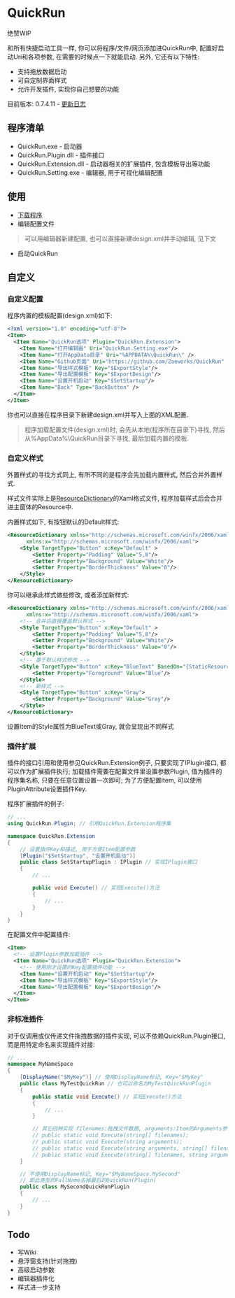 # QuickRun
绝赞WIP

和所有快捷启动工具一样, 你可以将程序/文件/网页添加进QuickRun中, 配置好启动Uri和各项参数, 在需要的时候点一下就能启动. 另外, 它还有以下特性:
* 支持拖放数据启动
* 可自定制界面样式
* 允许开发插件, 实现你自己想要的功能

目前版本: 0.7.4.11 - [更新日志](ChangeLog.md)

## 程序清单
- QuickRun.exe - 启动器
- QuickRun.Plugin.dll - 插件接口
- QuickRun.Extension.dll - 启动器相关的扩展插件, 包含模板导出等功能
- QuickRun.Setting.exe - 编辑器, 用于可视化编辑配置

## 使用
- [下载程序](https://github.com/Zaeworks/QuickRun/releases)
- 编辑配置文件
> 可以用编辑器新建配置, 也可以直接新建design.xml并手动编辑, 见下文
- 启动QuickRun

## 自定义
### 自定义配置
程序内置的模板配置(design.xml)如下:
```xml
<?xml version="1.0" encoding="utf-8"?>
<Item>
  <Item Name="QuickRun选项" Plugin="QuickRun.Extension">
    <Item Name="打开编辑器" Uri="QuickRun.Setting.exe"/>
    <Item Name="打开AppData目录" Uri="%APPDATA%\QuickRun\" />
    <Item Name="Github页面" Uri="https://github.com/Zaeworks/QuickRun" />
    <Item Name="导出样式模板" Key="$ExportStyle"/>
    <Item Name="导出配置模板" Key="$ExportDesign"/>
    <Item Name="设置开机启动" Key="$SetStartup"/>
    <Item Name="Back" Type="BackButton" />
  </Item>
</Item>
```
你也可以直接在程序目录下新建design.xml并写入上面的XML配置.

> 程序加载配置文件(design.xml)时, 会先从本地(程序所在目录下)寻找, 然后从%AppData%\QuickRun目录下寻找, 最后加载内置的模板.

### 自定义样式
外置样式的寻找方式同上, 有所不同的是程序会先加载内置样式, 然后合并外置样式.

样式文件实际上是[ResourceDictionary](https://docs.microsoft.com/en-us/dotnet/api/system.windows.resourcedictionary)的Xaml格式文件,
程序加载样式后会合并进主窗体的Resource中.

内置样式如下, 有按钮默认的Default样式:
```xml
<ResourceDictionary xmlns="http://schemas.microsoft.com/winfx/2006/xaml/presentation" 
      xmlns:x="http://schemas.microsoft.com/winfx/2006/xaml">
    <Style TargetType="Button" x:Key="Default" >
        <Setter Property="Padding" Value="5,8"/>
        <Setter Property="Background" Value="White"/>
        <Setter Property="BorderThickness" Value="0"/>
    </Style>
</ResourceDictionary>
```

你可以继承此样式做些修改, 或者添加新样式:
```xml
<ResourceDictionary xmlns="http://schemas.microsoft.com/winfx/2006/xaml/presentation" 
      xmlns:x="http://schemas.microsoft.com/winfx/2006/xaml">
    <!-- 合并后直接覆盖默认样式 -->
    <Style TargetType="Button" x:Key="Default" >
        <Setter Property="Padding" Value="5,8"/>
        <Setter Property="Background" Value="White"/>
        <Setter Property="BorderThickness" Value="0"/>
    </Style>
    <!-- 基于默认样式修改 -->
    <Style TargetType="Button" x:Key="BlueText" BasedOn="{StaticResource Default}">
        <Setter Property="Foreground" Value="Blue"/>
    </Style>
    <!-- 新样式 -->
    <Style TargetType="Button" x:Key="Gray">
        <Setter Property="Background" Value="Gray"/>
    </Style>
</ResourceDictionary>
```
设置Item的Style属性为BlueText或Gray, 就会呈现出不同样式

### 插件扩展
插件的接口引用和使用参见QuickRun.Extension例子, 只要实现了IPlugin接口, 都可以作为扩展插件执行;
加载插件需要在配置文件里设置参数Plugin, 值为插件的程序集名称, 只要在任意位置设置一次即可;
为了方便配置Item, 可以使用PluginAttribute设置插件Key.

程序扩展插件的例子:
```csharp
// ...
using QuickRun.Plugin; // 引用QuickRun.Extension程序集

namespace QuickRun.Extension
{
    // 设置插件Key和描述, 用于方便Item配置参数
    [Plugin("$SetStartup", "设置开机启动")]
    public class SetStartupPlugin : IPlugin // 实现IPlugin接口
    {
        // ...

        public void Execute() // 实现Execute()方法
        {
            // ...
        }
    }
}
```

在配置文件中配置插件:
```xml
<Item>
  <!-- 设置Plugin参数加载插件 -->
  <Item Name="QuickRun选项" Plugin="QuickRun.Extension">
    <!-- 使用刚才设置的Key配置插件功能 -->
    <Item Name="设置开机启动" Key="$SetStartup"/>
    <Item Name="导出样式模板" Key="$ExportStyle"/>
    <Item Name="导出配置模板" Key="$ExportDesign"/>
  </Item>
</Item>
```

### 非标准插件
对于仅调用或仅传递文件拖拽数据的插件实现, 可以不依赖QuickRun.Plugin接口, 而是用特定命名来实现插件对接:
```csharp
// ...
namespace MyNameSpace
{
    [DisplayName("$MyKey")] // 使用DisplayName标记, Key="$MyKey"
    public class MyTestQuickRun // 也可以命名为MyTestQuickRunPlugin
    {
        public static void Execute() // 实现Execute()方法
        {
            // ...
        }

        // 其它四种实现 filenames:拖拽文件数据, arguments:Item的Arguments参数
        // public static void Execute(string[] filenames);
        // public static void Execute(string arguments);
        // public static void Execute(string arguments, string[] filenames);
        // public static void Execute(string[] filenames, string arguments);
    }

    // 不使用DisplayName标记, Key="$MyNameSpace.MySecond"
    // 即此类型的FullName去掉最后的QuickRun(Plugin)
    public class MySecondQuickRunPlugin
    {
        // ...
    }
}
```

## Todo
- 写Wiki
- 悬浮窗支持(针对拖拽)
- 高级启动参数
- 编辑器插件化
- 样式进一步支持
